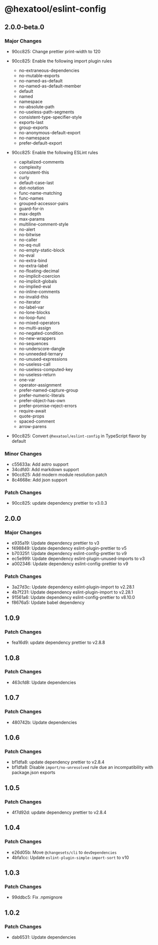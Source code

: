 # @hexatool/eslint-config

## 2.0.0-beta.0

### Major Changes

- 90cc825: Change prettier print-width to 120
- 90cc825: Enable the following import plugin rules

  - no-extraneous-dependencies
  - no-mutable-exports
  - no-named-as-default
  - no-named-as-default-member
  - default
  - named
  - namespace
  - no-absolute-path
  - no-useless-path-segments
  - consistent-type-specifier-style
  - exports-last
  - group-exports
  - no-anonymous-default-export
  - no-namespace
  - prefer-default-export

- 90cc825: Enable the following ESLint rules

  - capitalized-comments
  - complexity
  - consistent-this
  - curly
  - default-case-last
  - dot-notation
  - func-name-matching
  - func-names
  - grouped-accessor-pairs
  - guard-for-in
  - max-depth
  - max-params
  - multiline-comment-style
  - no-alert
  - no-bitwise
  - no-caller
  - no-eq-null
  - no-empty-static-block
  - no-eval
  - no-extra-bind
  - no-extra-label
  - no-floating-decimal
  - no-implicit-coercion
  - no-implicit-globals
  - no-implied-eval
  - no-inline-comments
  - no-invalid-this
  - no-iterator
  - no-label-var
  - no-lone-blocks
  - no-loop-func
  - no-mixed-operators
  - no-multi-assign
  - no-negated-condition
  - no-new-wrappers
  - no-sequences
  - no-underscore-dangle
  - no-unneeded-ternary
  - no-unused-expressions
  - no-useless-call
  - no-useless-computed-key
  - no-useless-return
  - one-var
  - operator-assignment
  - prefer-named-capture-group
  - prefer-numeric-literals
  - prefer-object-has-own
  - prefer-promise-reject-errors
  - require-await
  - quote-props
  - spaced-comment
  - arrow-parens

- 90cc825: Convert `@hexatool/eslint-config` in TypeScript flavor by default

### Minor Changes

- c55633a: Add astro support
- 34cdfd0: Add markdown support
- 90cc825: Add modern module resolution patch
- 8c4668e: Add json support

### Patch Changes

- 90cc825: update dependency prettier to v3.0.3

## 2.0.0

### Major Changes

- e935a19: Update dependency prettier to v3
- f498849: Update dependency eslint-plugin-prettier to v5
- b70325f: Update dependency eslint-config-prettier to v9
- ec5e999: Update dependency eslint-plugin-unused-imports to v3
- a002346: Update dependency eslint-config-prettier to v9

### Patch Changes

- 3a27d3c: Update dependency eslint-plugin-import to v2.28.1
- 4b7f231: Update dependency eslint-plugin-import to v2.28.1
- 91561a6: Update dependency eslint-config-prettier to v8.10.0
- f8676a5: Update babel dependency

## 1.0.9

### Patch Changes

- fea16d9: update dependency prettier to v2.8.8

## 1.0.8

### Patch Changes

- 463cfd8: Update dependencies

## 1.0.7

### Patch Changes

- 480742b: Update dependencies

## 1.0.6

### Patch Changes

- bf1dfa8: update dependency prettier to v2.8.4
- bf1dfa8: Disable `import/no-unresolved` rule due an incompatibility with package.json exports

## 1.0.5

### Patch Changes

- 4f7d92d: update dependency prettier to v2.8.4

## 1.0.4

### Patch Changes

- e26d05b: Move `@changesets/cli` to `devDependencies`
- 4bfa1cc: Update `eslint-plugin-simple-import-sort` to v10

## 1.0.3

### Patch Changes

- 99ddbc5: Fix .npmignore

## 1.0.2

### Patch Changes

- dab6531: Update dependencies
